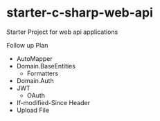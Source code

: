 # starter-c-sharp-web-api
Starter Project for web api applications

Follow up Plan

* AutoMapper
 * Domain.BaseEntities
   * Formatters
* Domain.Auth
 * JWT
   * OAuth
* If-modified-Since Header
* Upload File
